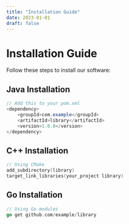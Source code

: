 ```yaml
---
title: "Installation Guide"
date: 2023-01-01
draft: false
---
```


# Installation Guide

Follow these steps to install our software:

<div data-variant="java">

## Java Installation

```java
// Add this to your pom.xml
<dependency>
    <groupId>com.example</groupId>
    <artifactId>library</artifactId>
    <version>1.0.0</version>
</dependency>
```

</div>

<div data-variant="cpp">

## C++ Installation

```cpp
// Using CMake
add_subdirectory(library)
target_link_libraries(your_project library)
```

</div>

<div data-variant="go">

## Go Installation

```go
// Using Go modules
go get github.com/example/library
```

</div>